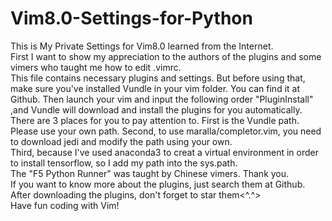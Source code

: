 # Vim8.0-Settings-for-Python
  This is My Private Settings for Vim8.0 learned from the Internet. <br>
  First I want to show my appreciation to the authors of the plugins and some vimers who taught me how to edit .vimrc.  <br>
  This file contains necessary plugins and settings. But before using that, make sure you've installed Vundle in your vim folder. You can find it at Github. Then launch your vim and input the following order "PluginInstall" ,and Vundle will download and install the plugins for you automatically. <br>
  There are 3 places for you to pay attention to. First is the Vundle path. Please use your own path. Second, to use maralla/completor.vim, you need to download jedi and modify the path using your own. <br> Third, because I've used anaconda3 to creat a virtual environment in order to install tensorflow, so I add my path into the sys.path. <br>
  The "F5 Python Runner" was taught by Chinese vimers. Thank you. <br>
  If you want to know more about the plugins, just search them at Github. After downloading the plugins, don't forget to star them<^.^>  <br>
  Have fun coding with Vim!
